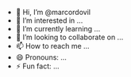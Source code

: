 - 👋 Hi, I’m @marcordovil
- 👀 I’m interested in ...
- 🌱 I’m currently learning ...
- 💞️ I’m looking to collaborate on ...
- 📫 How to reach me ...
- 😄 Pronouns: ...
- ⚡ Fun fact: ...

<!---
marcordovil/marcordovil is a ✨ special ✨ repository because its `README.md` (this file) appears on your GitHub profile.
You can click the Preview link to take a look at your changes.
--->
